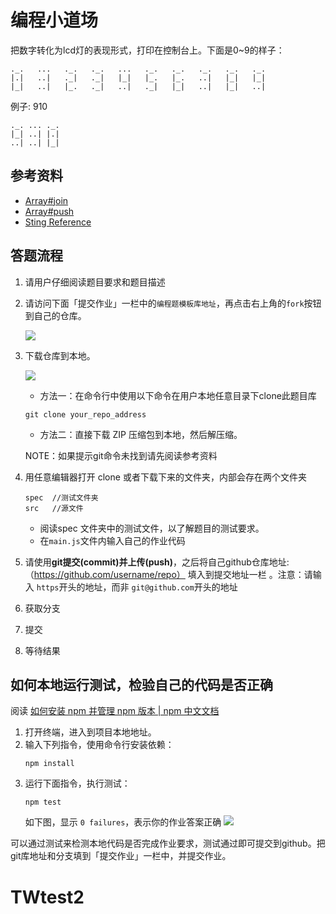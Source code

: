 # 编程小道场

把数字转化为lcd灯的表现形式，打印在控制台上。下面是0~9的样子：

    ._.   ...   ._.   ._.   ...   ._.   ._.   ._.   ._.   ._.
    |.|   ..|   ._|   ._|   |_|   |_.   |_.   ..|   |_|   |_|
    |_|   ..|   |_.   ._|   ..|   ._|   |_|   ..|   |_|   ..|


例子: 910


    ._. ... ._.
    |_| ..| |.|
    ..| ..| |_|


## 参考资料

- [Array#join](https://developer.mozilla.org/en-US/docs/Web/JavaScript/Reference/Global_Objects/Array/join?v=example)
- [Array#push](https://developer.mozilla.org/en-US/docs/Web/JavaScript/Reference/Global_Objects/Array/push?v=example)
- [Sting Reference](https://developer.mozilla.org/en-US/docs/Web/JavaScript/Reference/Global_Objects/String)

## 答题流程
1. 请用户仔细阅读题目要求和题目描述

2. 请访问下面「提交作业」一栏中的`编程题模板库地址`，再点击右上角的`fork`按钮到自己的仓库。

   ![](http://ocuwjo7n4.bkt.clouddn.com/2018-07-15-WeChatWorkScreenshot_2091b439-1282-4990-9380-9fdb88f6da66.png)

3. 下载仓库到本地。

   ![](http://ocuwjo7n4.bkt.clouddn.com/2018-07-15-WeChatWorkScreenshot_ed14ca41-f4ac-45c7-b5c7-07451a291cac.png)

   - 方法一：在命令行中使用以下命令在用户本地任意目录下clone此题目库
   ```
   git clone your_repo_address
   ```
   - 方法二：直接下载 ZIP 压缩包到本地，然后解压缩。

   NOTE：如果提示git命令未找到请先阅读参考资料

4. 用任意编辑器打开 clone 或者下载下来的文件夹，内部会存在两个文件夹
    ```
    spec  //测试文件夹
    src   //源文件
    ```
    - 阅读spec 文件夹中的测试文件，以了解题目的测试要求。
    - 在`main.js`文件内输入自己的作业代码

5. 请使用**git提交(commit)**并**上传(push)**，之后将自己github仓库地址:（https://github.com/username/repo） 填入到提交地址一栏 。注意：请输入 `https`开头的地址，而非 `git@github.com`开头的地址

6. 获取分支

7. 提交

8. 等待结果



## 如何本地运行测试，检验自己的代码是否正确

 阅读 [如何安装 npm 并管理 npm 版本 | npm 中文文档](https://www.npmjs.com.cn/getting-started/installing-node/)


1.  打开终端，进入到项目本地地址。
2. 输入下列指令，使用命令行安装依赖：
    ```
    npm install
    ```
3. 运行下面指令，执行测试：
    ```
    npm test
    ```
    如下图，显示 `0 failures`，表示你的作业答案正确
    ![](http://ocuwjo7n4.bkt.clouddn.com/2018-07-26-083013.png)

可以通过测试来检测本地代码是否完成作业要求，测试通过即可提交到github。把git库地址和分支填到「提交作业」一栏中，并提交作业。
# TWtest2
